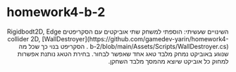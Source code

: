 # homework4-b-2
<div dir='rtl' lang='he'>
השינויים שעשיתי:
 הוספתי למשחק שתי אוביקטים עם הסקריפטים 
 Rigidbodt2D, Edge collider 2D,  [WallDestroyer](https://github.com/gamedev-yarin/homework4-b-2/blob/main/Assets/Scripts/WallDestroyer.cs) .
 הסקריפט בנוי כך שכל מה שנוגע באוביקט נמחק מלבד טאג אחד שאפשר לבחור.
 בחירת הטאג נותנת אפשרות למחוק כל אוביקט שיוצא מהמסך מלבד השחקן.
</div>
